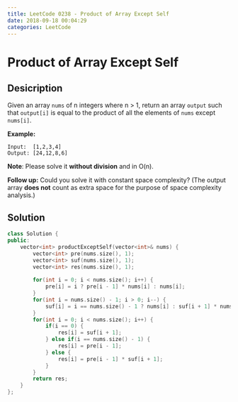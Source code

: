 ```yaml
---
title: LeetCode 0238 - Product of Array Except Self
date: 2018-09-18 00:04:29
categories: LeetCode
---
```

# Product of Array Except Self

<!--more-->

## Desicription

Given an array `nums` of n integers where n > 1,  return an array `output` such that `output[i]` is equal to the product of all the elements of `nums` except `nums[i]`.

**Example:**

```
Input:  [1,2,3,4]
Output: [24,12,8,6]
```

**Note**: Please solve it **without division** and in O(n).

**Follow up:**
Could you solve it with constant space complexity? (The output array **does not** count as extra space for the purpose of space complexity analysis.)

## Solution

```cpp
class Solution {
public:
    vector<int> productExceptSelf(vector<int>& nums) {
        vector<int> pre(nums.size(), 1);
        vector<int> suf(nums.size(), 1);
        vector<int> res(nums.size(), 1);
        
        for(int i = 0; i < nums.size(); i++) {
            pre[i] = i ? pre[i - 1] * nums[i] : nums[i];
        }
        for(int i = nums.size() - 1; i > 0; i--) {
            suf[i] = i == nums.size() - 1 ? nums[i] : suf[i + 1] * nums[i];
        }
        for(int i = 0; i < nums.size(); i++) {
            if(i == 0) {
                res[i] = suf[i + 1];
            } else if(i == nums.size() - 1) {
                res[i] = pre[i - 1];
            } else {
                res[i] = pre[i - 1] * suf[i + 1];
            }
        }
        return res;
    }
};
```